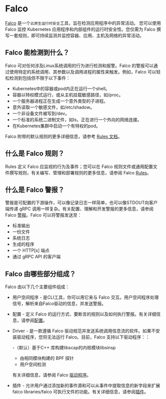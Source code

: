 # Falco

[Falco](https://falco.org) 是一个`云原生运行时安全`工具，旨在检测应用程序中的异常活动。 您可以使用 Falco 监控 Kubernetes 应用程序和内部组件的运行时安全性。您仅需为 Falco 撰写一套规则，即可持续监测并监控容器、应用、主机及网络的异常活动。

## Falco 能检测到什么？

Falco 可对任何涉及Linux系统调用的行为进行检测和报警。Falco 的警报可以通过使用特定的系统调用、其参数以及调用进程的属性来触发。例如，Falco 可以轻松检测到包括但不限于以下事件：

  - Kubernetes中的容器或pod内正在运行一个shell。
  - 容器以特权模式运行，或从主机挂载敏感路径，如/proc。
  - 一个服务器进程正在生成一个意外类型的子进程。
  - 意外读取一个敏感文件，如/etc/shadow。
  - 一个非设备文件被写到/dev。
  - 一个标准的系统二进制文件，如ls，正在进行一个外向的网络连接。
  - 在Kubernetes集群中启动一个有特权的pod。 
  
Falco 附带的默认规则的更多详细信息，请参考 [Rules 文档](https://github.com/falcosecurity/falco/blob/master/rules_inventory/rules_overview.md)。


## 什么是 Falco 规则？

Rules 定义 Falco 应监视的行为及事件；您可以在 Falco 规则文件或通用配置文件撰写规则，有关编写、管理和部署规则的更多信息，请参阅 Falco [Rules](https://falco.org/docs/rules/)。

## 什么是 Falco 警报？

警报是可配置的下游操作，可以像记录日志一样简单，也可以像STDOUT向客户端传递 gRPC 调用一样复杂。有关配置、理解和开发警报的更多信息，请参阅Falco [警报](https://falco.org/docs/alerts/)。Falco 可以将警报发送至：

 - 标准输出
 - 一份文件
 - 系统日志
 - 生成的程序
 - 一个 HTTP[s] 端点
 - 通过 gRPC API 的客户端


## Falco 由哪些部分组成？

Falco 由以下几个主要组件组成：

 - 用户空间程序 - 是CLI工具，你可以用它来与 Falco 交互。用户空间程序处理信号，解析来自Falco驱动的信息，并发送警报。

 - 配置 - 定义 Falco 的运行方式、要断言的规则以及如何执行警报。有关详细信息，请参阅[配置](https://falco.org/docs/configuration)。

 - Driver - 是一款遵循 Falco 驱动规范并发送系统调用信息流的软件。如果不安装驱动程序，您将无法运行 Falco。目前，Falco 支持以下驱动程序：：

    -（默认）基于C++ 库构建libscap的内核模块libsinsp
    - 由相同模块构建的 BPF 探针
    - 用户空间检测
    
    有关详细信息，请参阅 Falco [驱动程序](https://falco.org/docs/event-sources/drivers/)。

 - 插件 - 允许用户通过添加新的事件源和可以从事件中提取信息的新字段来扩展 falco libraries/falco 可执行文件的功能。有关详细信息，请参阅[插件](https://falco.org/docs/plugins/)。